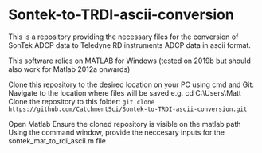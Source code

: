 # Sontek-to-TRDI-ascii-conversion
This is a repository providing the necessary files for the conversion of SonTek ADCP data to Teledyne RD instruments ADCP data in ascii format.

This software relies on MATLAB for Windows (tested on 2019b but should also work for Matlab 2012a onwards)

Clone this repository to the desired location on your PC using cmd and Git:
Navigate to the location where files will be saved e.g. cd C:\Users\Matt\
Clone the repository to this folder: 
``` git clone https://github.com/CatchmentSci/Sontek-to-TRDI-ascii-conversion.git ```

Open Matlab
Ensure the cloned repository is visible on the matlab path
Using the command window, provide the neccesary inputs for the sontek_mat_to_rdi_ascii.m file 
